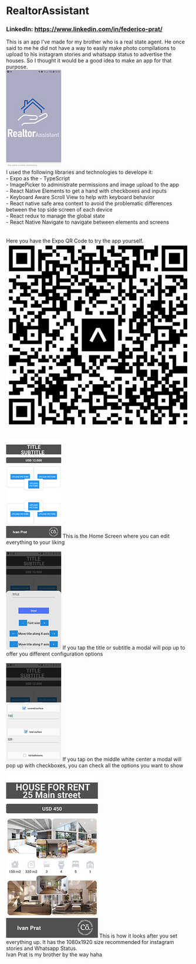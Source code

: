 # RealtorAssistant
### LinkedIn: https://www.linkedin.com/in/federico-prat/

This is an app I've made for my brother who is a real state agent. He once said to me he did not have a way to easily make photo compilations to upload to his instagram
stories and whatsapp status to advertise the houses. So I thought it would be a good idea to make an app for that purpose.
<br>
  ![startingLogo](appPictures/startingPicture.jpg)
<br>
  I used the following libraries and technologies to develope it: <br>
    - Expo as the
    - TypeScript <br>
    - ImagePicker to administrate permissions and image upload to the app <br>
    - React Native Elements to get a hand with checkboxes and inputs <br>
    - Keyboard Aware Scroll View to help with keyboard behavior <br> 
    - React native safe area context to avoid the problematic differences between the top side screen of each device <br> 
    - React redux to manage the global state <br>
    - React Native Navigate to navigate between elements and screens <br>
    <br>
    <br>
    Here you have the Expo QR Code to try the app yourself. <br>
    ![expoQR](appPictures/ExpoQR.jpg)
    <br>
    <br>
    
   ![overAll](appPictures/overAll.jpg) This is the Home Screen where you can edit everything to your liking <br>
   <br>
   ![titleModal](appPictures/titleModal.jpg) If you tap the title or subtitle a modal will pop up to offer you different configuration options <br>
   <br>
   ![houseFeature](appPictures/HouseFeatures.jpg) If you tap on the middle white center a modal will pop up with checkboxes, you can check all the options you
   want to show <br>
   <br>
   ![Finished](appPictures/Finished.jpg) This is how it looks after you set everything up. It has the 1080x1920 size recommended for instagram stories and Whatsapp Status. <br>
       Ivan Prat is my brother by the way haha

